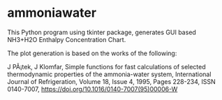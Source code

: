 # ammoniawater
This Python program using tkinter package, generates GUI based NH3+H2O Enthalpy Concentration Chart.

The plot generation is based on the works of the following:

J PÃ¡tek, J Klomfar,
Simple functions for fast calculations of selected thermodynamic properties of the ammonia-water system,
International Journal of Refrigeration,
Volume 18, Issue 4,
1995,
Pages 228-234,
ISSN 0140-7007,
https://doi.org/10.1016/0140-7007(95)00006-W
